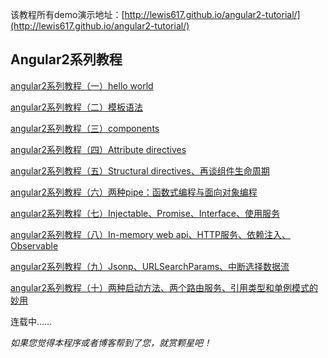 该教程所有demo演示地址：[http://lewis617.github.io/angular2-tutorial/](http://lewis617.github.io/angular2-tutorial/)
## Angular2系列教程
[angular2系列教程（一）hello world](http://www.cnblogs.com/lewis617/p/5191007.html)

[angular2系列教程（二）模板语法](http://www.cnblogs.com/lewis617/p/5192939.html)

[angular2系列教程（三）components](http://www.cnblogs.com/lewis617/p/5195223.html)

[angular2系列教程（四）Attribute directives](http://www.cnblogs.com/lewis617/p/5197481.html)

[angular2系列教程（五）Structural directives、再谈组件生命周期](http://www.cnblogs.com/lewis617/p/5201631.html)

[angular2系列教程（六）两种pipe：函数式编程与面向对象编程](http://www.cnblogs.com/lewis617/p/5216381.html)

[angular2系列教程（七）Injectable、Promise、Interface、使用服务](http://www.cnblogs.com/lewis617/p/5227183.html)

[angular2系列教程（八）In-memory web api、HTTP服务、依赖注入、Observable](http://www.cnblogs.com/lewis617/p/5302147.html)

[angular2系列教程（九）Jsonp、URLSearchParams、中断选择数据流](http://www.cnblogs.com/lewis617/p/5302639.html)

[angular2系列教程（十）两种启动方法、两个路由服务、引用类型和单例模式的妙用](http://www.cnblogs.com/lewis617/p/5352307.html)

连载中……

*如果您觉得本程序或者博客帮到了您，就赏颗星吧！*
